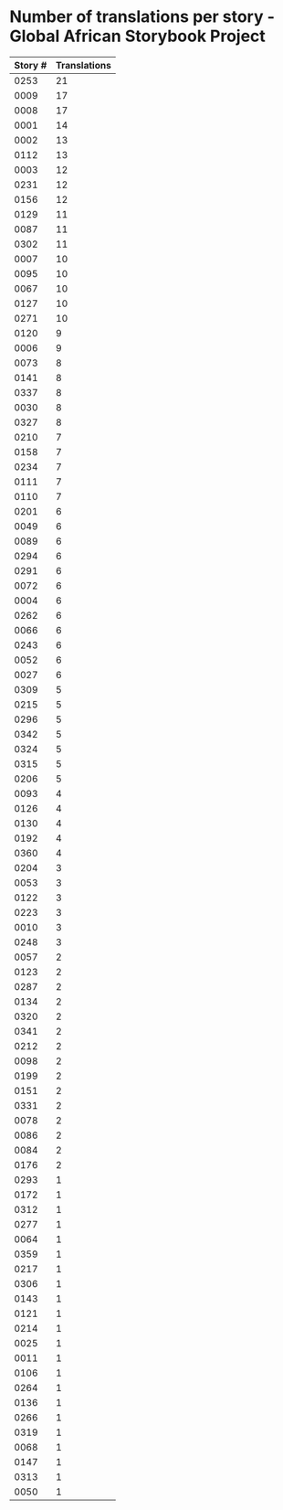# Number of translations per story - Global African Storybook Project

Story # | Translations
------- | ------------
0253 | 21
0009 | 17
0008 | 17
0001 | 14
0002 | 13
0112 | 13
0003 | 12
0231 | 12
0156 | 12
0129 | 11
0087 | 11
0302 | 11
0007 | 10
0095 | 10
0067 | 10
0127 | 10
0271 | 10
0120 | 9
0006 | 9
0073 | 8
0141 | 8
0337 | 8
0030 | 8
0327 | 8
0210 | 7
0158 | 7
0234 | 7
0111 | 7
0110 | 7
0201 | 6
0049 | 6
0089 | 6
0294 | 6
0291 | 6
0072 | 6
0004 | 6
0262 | 6
0066 | 6
0243 | 6
0052 | 6
0027 | 6
0309 | 5
0215 | 5
0296 | 5
0342 | 5
0324 | 5
0315 | 5
0206 | 5
0093 | 4
0126 | 4
0130 | 4
0192 | 4
0360 | 4
0204 | 3
0053 | 3
0122 | 3
0223 | 3
0010 | 3
0248 | 3
0057 | 2
0123 | 2
0287 | 2
0134 | 2
0320 | 2
0341 | 2
0212 | 2
0098 | 2
0199 | 2
0151 | 2
0331 | 2
0078 | 2
0086 | 2
0084 | 2
0176 | 2
0293 | 1
0172 | 1
0312 | 1
0277 | 1
0064 | 1
0359 | 1
0217 | 1
0306 | 1
0143 | 1
0121 | 1
0214 | 1
0025 | 1
0011 | 1
0106 | 1
0264 | 1
0136 | 1
0266 | 1
0319 | 1
0068 | 1
0147 | 1
0313 | 1
0050 | 1

